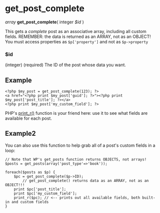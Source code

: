 # get\_post\_complete #

_array_ **get\_post\_complete**( integer _$id_ )

This gets a _complete_ post as an associative array, including all custom fields.  REMEMBER: the data is returned as an ARRAY, not as an OBJECT!  You must access properties as `$p['property']` and not as `$p->property`

### $id ###
(integer) (required) The ID of the post whose data you want.

## Example ##

```
<?php $my_post = get_post_complete(123); ?>
<a href="<?php print $my_post['guid']; ?>"><?php print $my_post['post_title']; ?></a>
<?php print $my_post['my_custom_field']; ?>
```

PHP's [print\_r()](http://php.net/manual/en/function.print-r.php) function is your friend here: use it to see what fields are available for each post.

## Example2 ##

You can also use this function to help grab all of a post's custom fields in a loop:

```
// Note that WP's get_posts function returns OBJECTS, not arrays!
$posts = get_posts(array('post_type'=>'book'));

foreach($posts as $p) {
	$pc = get_post_complete($p->ID);
        // get_post_complete() returns data as an ARRAY, not as an OBJECT!!!
	print $pc['post_title'];  
	print $pc['my_custom_field'];
	print_r($pc); // <-- prints out all available fields, both built-in and custom fields
}
```